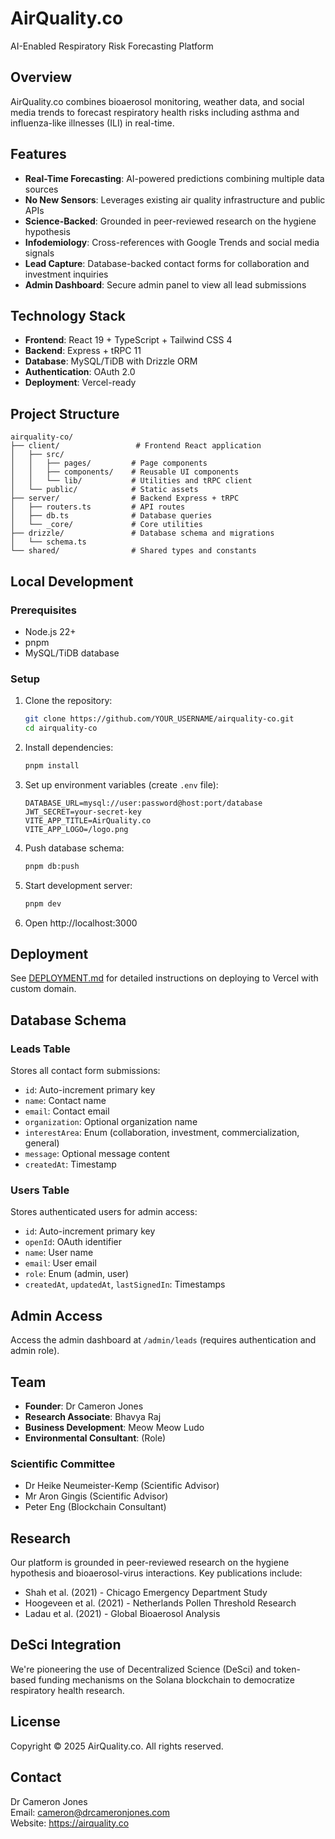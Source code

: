# AirQuality.co

AI-Enabled Respiratory Risk Forecasting Platform

## Overview

AirQuality.co combines bioaerosol monitoring, weather data, and social media trends to forecast respiratory health risks including asthma and influenza-like illnesses (ILI) in real-time.

## Features

- **Real-Time Forecasting**: AI-powered predictions combining multiple data sources
- **No New Sensors**: Leverages existing air quality infrastructure and public APIs
- **Science-Backed**: Grounded in peer-reviewed research on the hygiene hypothesis
- **Infodemiology**: Cross-references with Google Trends and social media signals
- **Lead Capture**: Database-backed contact forms for collaboration and investment inquiries
- **Admin Dashboard**: Secure admin panel to view all lead submissions

## Technology Stack

- **Frontend**: React 19 + TypeScript + Tailwind CSS 4
- **Backend**: Express + tRPC 11
- **Database**: MySQL/TiDB with Drizzle ORM
- **Authentication**: OAuth 2.0
- **Deployment**: Vercel-ready

## Project Structure

```
airquality-co/
├── client/                 # Frontend React application
│   ├── src/
│   │   ├── pages/         # Page components
│   │   ├── components/    # Reusable UI components
│   │   └── lib/           # Utilities and tRPC client
│   └── public/            # Static assets
├── server/                # Backend Express + tRPC
│   ├── routers.ts         # API routes
│   ├── db.ts              # Database queries
│   └── _core/             # Core utilities
├── drizzle/               # Database schema and migrations
│   └── schema.ts
└── shared/                # Shared types and constants
```

## Local Development

### Prerequisites
- Node.js 22+
- pnpm
- MySQL/TiDB database

### Setup

1. Clone the repository:
   ```bash
   git clone https://github.com/YOUR_USERNAME/airquality-co.git
   cd airquality-co
   ```

2. Install dependencies:
   ```bash
   pnpm install
   ```

3. Set up environment variables (create `.env` file):
   ```
   DATABASE_URL=mysql://user:password@host:port/database
   JWT_SECRET=your-secret-key
   VITE_APP_TITLE=AirQuality.co
   VITE_APP_LOGO=/logo.png
   ```

4. Push database schema:
   ```bash
   pnpm db:push
   ```

5. Start development server:
   ```bash
   pnpm dev
   ```

6. Open http://localhost:3000

## Deployment

See [DEPLOYMENT.md](./DEPLOYMENT.md) for detailed instructions on deploying to Vercel with custom domain.

## Database Schema

### Leads Table
Stores all contact form submissions:
- `id`: Auto-increment primary key
- `name`: Contact name
- `email`: Contact email
- `organization`: Optional organization name
- `interestArea`: Enum (collaboration, investment, commercialization, general)
- `message`: Optional message content
- `createdAt`: Timestamp

### Users Table
Stores authenticated users for admin access:
- `id`: Auto-increment primary key
- `openId`: OAuth identifier
- `name`: User name
- `email`: User email
- `role`: Enum (admin, user)
- `createdAt`, `updatedAt`, `lastSignedIn`: Timestamps

## Admin Access

Access the admin dashboard at `/admin/leads` (requires authentication and admin role).

## Team

- **Founder**: Dr Cameron Jones
- **Research Associate**: Bhavya Raj
- **Business Development**: Meow Meow Ludo
- **Environmental Consultant**: (Role)

### Scientific Committee
- Dr Heike Neumeister-Kemp (Scientific Advisor)
- Mr Aron Gingis (Scientific Advisor)
- Peter Eng (Blockchain Consultant)

## Research

Our platform is grounded in peer-reviewed research on the hygiene hypothesis and bioaerosol-virus interactions. Key publications include:

- Shah et al. (2021) - Chicago Emergency Department Study
- Hoogeveen et al. (2021) - Netherlands Pollen Threshold Research
- Ladau et al. (2021) - Global Bioaerosol Analysis

## DeSci Integration

We're pioneering the use of Decentralized Science (DeSci) and token-based funding mechanisms on the Solana blockchain to democratize respiratory health research.

## License

Copyright © 2025 AirQuality.co. All rights reserved.

## Contact

Dr Cameron Jones  
Email: cameron@drcameronjones.com  
Website: https://airquality.co

